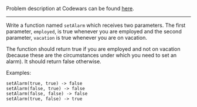 Problem description at Codewars can be found
[here](https://www.codewars.com/kata/568dcc3c7f12767a62000038/train/python).

-------------

Write a function named `setAlarm` which receives two parameters. The first parameter, `employed`, is
true whenever you are employed and the second parameter, `vacation` is true whenever you are on
vacation.
<br>

The function should return true if you are employed and not on vacation (because these are the
circumstances under which you need to set an alarm). It should return false otherwise. 
<br>

Examples:
```
setAlarm(true, true) -> false
setAlarm(false, true) -> false
setAlarm(false, false) -> false
setAlarm(true, false) -> true
```
